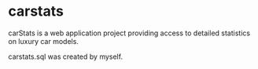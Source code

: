 # carstats
carStats is a web application project providing access to detailed statistics on luxury car models.

carstats.sql was created by myself.
